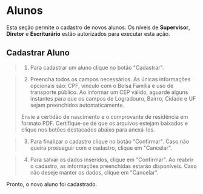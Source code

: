 # Alunos
Esta seção permite o cadastro de novos alunos. Os níveis de **Supervisor**, **Diretor** e **Escriturário** estão autorizados para executar esta ação.

## Cadastrar Aluno

> 1. Para cadastrar um aluno clique no botão "Cadastrar".
> <!-- colocar imagem -->
    
> 2. Preencha todos os campos necessários. As únicas informações opcionais são: CPF, vínculo com o Bolsa Família e uso de transporte público. 
> Ao informar um CEP válido, aguarde alguns instantes para que os campos de Logradouro, Bairro, Cidade e UF sejam preenchidos automaticamente.  
> <!-- colocar imagem -->   
> Envie a certidão de nascimento e o comprovante de residência em formato PDF. Certifique-se de que os arquivos estejam baixados e clique nos botões destacados abaixo para anexá-los.
> <!-- colocar imagem -->

> 3. Para finalizar o cadastro clique no botão "Confirmar". Caso não queira prosseguir com o cadastro, clique em "Cancelar".
> <!-- colocar imagem -->

> 4. Para salvar os dados inseridos, clique em "Confirmar". Ao reabrir o cadastro, as informações preenchidas estarão disponíveis. Caso não deseje manter os dados, clique em "Cancelar".
> <!-- colocar imagem -->

Pronto, o novo aluno foi cadastrado.
